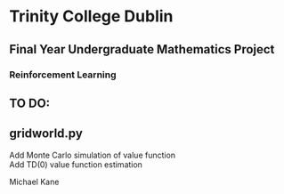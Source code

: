 # Trinity College Dublin
## Final Year Undergraduate Mathematics Project
### Reinforcement Learning 

**TO DO**:
---
gridworld.py
---
Add Monte Carlo simulation of value function  
Add TD(0) value function estimation







Michael Kane
